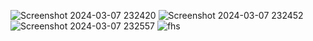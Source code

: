 ![Screenshot 2024-03-07 232420](https://github.com/Anubhavpro/EcommerceWebsiteProject/assets/78578359/04475aba-d7fb-486b-a453-5adad4f4f51f)
![Screenshot 2024-03-07 232452](https://github.com/Anubhavpro/EcommerceWebsiteProject/assets/78578359/e03744ee-03f3-4d33-ba2b-b0333d01067c)
![Screenshot 2024-03-07 232557](https://github.com/Anubhavpro/EcommerceWebsiteProject/assets/78578359/0c1f6928-763c-4ffc-9d93-5bf9186211d0)
![fhs](https://github.com/Anubhavpro/EcommerceWebsiteProject/assets/78578359/a1db2460-b9b0-4883-b1e6-ead2f8cb5064)
